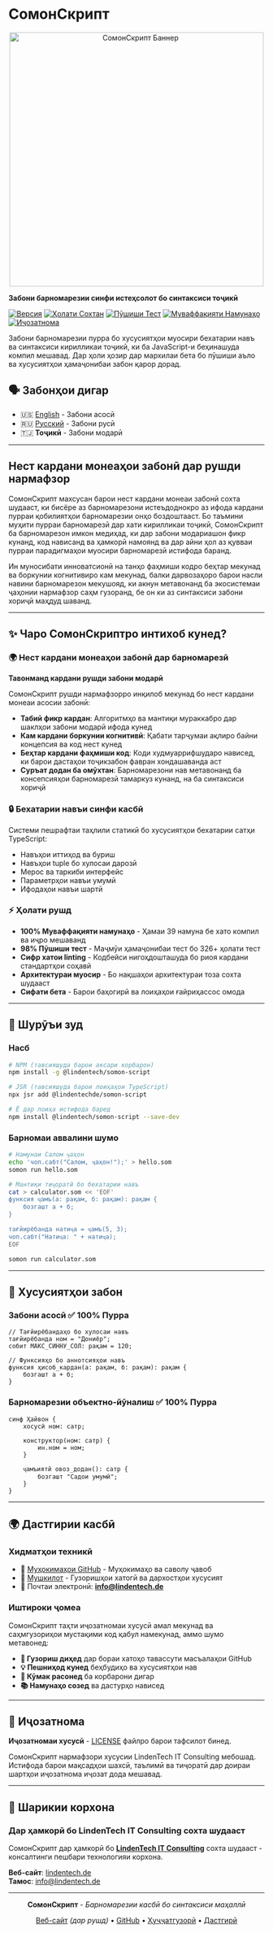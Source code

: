 # СомонСкрипт

<div align="center">
  <img src="https://raw.githubusercontent.com/lindentechde/Somon-Script/main/images/somon-script-banner.png" alt="СомонСкрипт Баннер" width="500" style="max-width: 100%; height: auto;" />
</div>

**Забони барномарезии синфи истеҳсолот бо синтаксиси тоҷикӣ**

[![Версия](https://img.shields.io/npm/v/@lindentech/somon-script)](https://www.npmjs.com/package/@lindentech/somon-script)
[![Ҳолати Сохтан](https://img.shields.io/github/actions/workflow/status/lindentechde/Somon-Script/version-release.yml?branch=main&label=build)](https://github.com/lindentechde/Somon-Script/actions)
[![Пӯшиши Тест](https://img.shields.io/codecov/c/github/lindentechde/Somon-Script)](https://codecov.io/gh/lindentechde/Somon-Script)
[![Муваффақияти Намунаҳо](https://img.shields.io/github/actions/workflow/status/lindentechde/Somon-Script/version-release.yml?branch=main&label=examples&job=test)](https://github.com/lindentechde/Somon-Script/actions)
[![Иҷозатнома](https://img.shields.io/badge/license-Proprietary-red.svg)](LICENSE)

Забони барномарезии пурра бо хусусиятҳои муосири бехатарии навъ ва синтаксиси
кирилликаи тоҷикӣ, ки ба JavaScript-и беҳинашуда компил мешавад. Дар ҳоли ҳозир
дар мархилаи бета бо пӯшиши аъло ва хусусиятҳои ҳамаҷонибаи забон қарор дорад.

## 🗣️ **Забонҳои дигар**

- 🇺🇸 [English](README.md) - Забони асосӣ
- 🇷🇺 [Русский](README.ru.md) - Забони русӣ
- 🇹🇯 **Тоҷикӣ** - Забони модарӣ

---

## **Нест кардани монеаҳои забонӣ дар рушди нармафзор**

СомонСкрипт махсусан барои нест кардани монеаи забонӣ сохта шудааст, ки бисёре
аз барномарезони истеъдоднокро аз ифода кардани пурраи қобилиятҳои барномарезии
онҳо боздоштааст. Бо таъмини муҳити пурраи барномарезӣ дар хати кирилликаи
тоҷикӣ, СомонСкрипт ба барномарезон имкон медиҳад, ки дар забони модариашон фикр
кунанд, код нависанд ва ҳамкорӣ намоянд ва дар айни ҳол аз қувваи пурраи
парадигмаҳои муосири барномарезӣ истифода баранд.

Ин муносибати инноватсионӣ на танҳо фаҳмиши кодро беҳтар мекунад ва боркунии
когнитивиро кам мекунад, балки дарвозаҳоро барои насли навини барномарезон
мекушояд, ки акнун метавонанд ба экосистемаи ҷаҳонии нармафзор саҳм гузоранд, бе
он ки аз синтаксиси забони хориҷӣ маҳдуд шаванд.

---

## ✨ Чаро СомонСкриптро интихоб кунед?

### 🌍 **Нест кардани монеаҳои забонӣ дар барномарезӣ**

**Тавонманд кардани рушди забони модарӣ**

СомонСкрипт рушди нармафзорро инқилоб мекунад бо нест кардани монеаи асосии
забонӣ:

- **Табиӣ фикр кардан**: Алгоритмҳо ва мантиқи мураккабро дар шаклҳои забони
  модарӣ ифода кунед
- **Кам кардани боркунии когнитивӣ**: Қабати тарҷумаи ақлиро байни концепсия ва
  код нест кунед
- **Беҳтар кардани фаҳмиши код**: Коди худмуаррифшударо нависед, ки барои
  дастаҳои тоҷикзабон фавран хондашаванда аст
- **Суръат додан ба омӯхтан**: Барномарезони нав метавонанд ба консепсияҳои
  барномарезӣ тамаркуз кунанд, на ба синтаксиси хориҷӣ

### 🔒 **Бехатарии навъи синфи касбӣ**

Системи пешрафтаи таҳлили статикӣ бо хусусиятҳои бехатарии сатҳи TypeScript:

- Навъҳои иттиҳод ва буриш
- Навъҳои tuple бо хулосаи дарозӣ
- Мерос ва таркиби интерфейс
- Параметрҳои навъи умумӣ
- Ифодаҳои навъи шартӣ

### ⚡ **Ҳолати рушд**

- **100% Муваффақияти намунаҳо** - Ҳамаи 39 намуна бе хато компил ва иҷро
  мешаванд
- **98% Пӯшиши тест** - Маҷмӯи ҳамаҷонибаи тест бо 326+ ҳолати тест
- **Сифр хатои linting** - Кодбейси нигоҳдошташуда бо риоя кардани стандартҳои
  соҳавӣ
- **Архитектураи муосир** - Бо нақшаҳои архитектураи тоза сохта шудааст
- **Сифати бета** - Барои баҳогирӣ ва лоиҳаҳои ғайриҳассос омода

---

## 🚀 Шурӯъи зуд

### Насб

```bash
# NPM (тавсияшуда барои аксари корбарон)
npm install -g @lindentech/somon-script

# JSR (тавсияшуда барои лоиҳаҳои TypeScript)
npx jsr add @lindentechde/somon-script

# Ё дар лоиҳа истифода баред
npm install @lindentech/somon-script --save-dev
```

### Барномаи аввалини шумо

```bash
# Намунаи Салом ҷаҳон
echo 'чоп.сабт("Салом, ҷаҳон!");' > hello.som
somon run hello.som

# Мантиқи тиҷоратӣ бо бехатарии навъ
cat > calculator.som << 'EOF'
функсия ҷамъ(а: рақам, б: рақам): рақам {
    бозгашт а + б;
}

тағйирёбанда натиҷа = ҷамъ(5, 3);
чоп.сабт("Натиҷа: " + натиҷа);
EOF

somon run calculator.som
```

---

## 🎯 Хусусиятҳои забон

### **Забони асосӣ** ✅ 100% Пурра

```som
// Тағйирёбандаҳо бо хулосаи навъ
тағйирёбанда ном = "Дониёр";
собит МАКС_СИННУ_СОЛ: рақам = 120;

// Функсияҳо бо аннотсияҳои навъ
функсия ҳисоб_кардан(а: рақам, б: рақам): рақам {
    бозгашт а + б;
}
```

### **Барномарезии объектно-йӯналиш** ✅ 100% Пурра

```som
синф Ҳайвон {
    хосусӣ ном: сатр;

    конструктор(ном: сатр) {
        ин.ном = ном;
    }

    ҷамъиятӣ овоз_додан(): сатр {
        бозгашт "Садои умумӣ";
    }
}
```

---

## 🌍 Дастгирии касбӣ

### Хидматҳои техникӣ

- 💬
  [Муҳокимаҳои GitHub](https://github.com/lindentechde/Somon-Script/discussions) -
  Муҳокимаҳо ва саволу ҷавоб
- 🐛 [Мушкилот](https://github.com/lindentechde/Somon-Script/issues) -
  Гузоришҳои хатогӣ ва дархостҳои хусусият
- 📧 Почтаи электронӣ: **info@lindentech.de**

### Иштироки ҷомеа

СомонСкрипт таҳти иҷозатномаи хусусӣ амал мекунад ва саҳмгузориҳои мустақими код
қабул намекунад, аммо шумо метавонед:

- **🐛 Гузориш диҳед** дар бораи хатоҳо тавассути масъалаҳои GitHub
- **💡 Пешниҳод кунед** беҳбудиҳо ва хусусиятҳои нав
- **🤝 Кӯмак расонед** ба корбарони дигар
- **📚 Намунаҳо созед** ва дастурҳо нависед

---

## 📄 Иҷозатнома

**Иҷозатномаи хусусӣ** - [LICENSE](LICENSE) файлро барои тафсилот бинед.

СомонСкрипт нармафзори хусусии LindenTech IT Consulting мебошад. Истифода барои
мақсадҳои шахсӣ, таълимӣ ва тиҷоратӣ дар доираи шартҳои иҷозатнома иҷозат дода
мешавад.

---

## 🏢 Шарикии корхона

### **Дар ҳамкорӣ бо LindenTech IT Consulting сохта шудааст**

СомонСкрипт дар ҳамкорӣ бо [**LindenTech IT Consulting**](https://lindentech.de)
сохта шудааст - консалтинги пешбари технологияи корхона.

**Веб-сайт**: [lindentech.de](https://lindentech.de)  
**Тамос**: info@lindentech.de

---

<div align="center">

**СомонСкрипт** - _Барномарезии касбӣ бо синтаксиси маҳаллӣ_

[Веб-сайт](https://somoni-script.org) _(дар рушд)_ •
[GitHub](https://github.com/lindentechde/Somon-Script) • [Ҳуҷҷатгузорӣ](docs/) •
[Дастгирӣ](https://github.com/lindentechde/Somon-Script/discussions)

</div>
